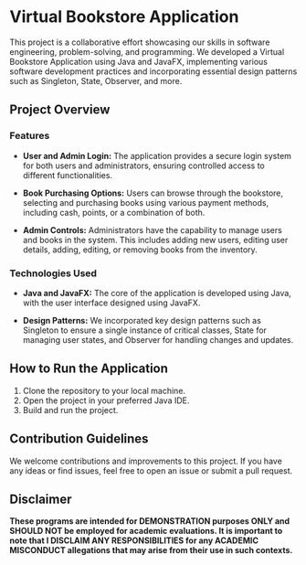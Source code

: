 # Virtual Bookstore Application

This project is a collaborative effort showcasing our skills in software engineering, problem-solving, and programming. We developed a Virtual Bookstore Application using Java and JavaFX, implementing various software development practices and incorporating essential design patterns such as Singleton, State, Observer, and more.

## Project Overview

### Features

- **User and Admin Login:** The application provides a secure login system for both users and administrators, ensuring controlled access to different functionalities.

- **Book Purchasing Options:** Users can browse through the bookstore, selecting and purchasing books using various payment methods, including cash, points, or a combination of both.

- **Admin Controls:** Administrators have the capability to manage users and books in the system. This includes adding new users, editing user details, adding, editing, or removing books from the inventory.

### Technologies Used

- **Java and JavaFX:** The core of the application is developed using Java, with the user interface designed using JavaFX.

- **Design Patterns:** We incorporated key design patterns such as Singleton to ensure a single instance of critical classes, State for managing user states, and Observer for handling changes and updates.

## How to Run the Application

1. Clone the repository to your local machine.
2. Open the project in your preferred Java IDE.
3. Build and run the project.

## Contribution Guidelines

We welcome contributions and improvements to this project. If you have any ideas or find issues, feel free to open an issue or submit a pull request.

## Disclaimer

**These programs are intended for DEMONSTRATION purposes ONLY and SHOULD NOT be employed for academic evaluations. It is important to note that I DISCLAIM ANY RESPONSIBILITIES for any ACADEMIC MISCONDUCT allegations that may arise from their use in such contexts.**
